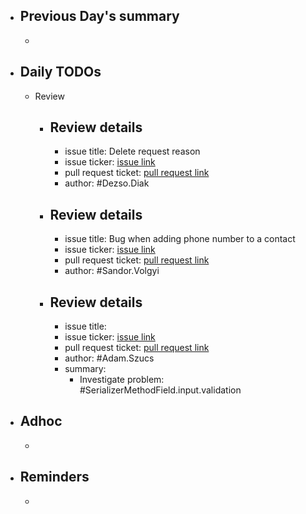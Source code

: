- ## Previous Day's summary
	-
- ## Daily TODOs
	- Review
		- ## Review details
			- issue title: Delete request reason
			- issue ticker: [issue link](https://gitlab.vertis.com:8443/vertis/mv2/-/issues/6162)
			- pull request ticket: [pull request link](https://gitlab.vertis.com:8443/vertis/mv2/-/merge_requests/259/diffs)
			- author: #Dezso.Diak
		- ## Review details
			- issue title: Bug when adding phone number to a contact
			- issue ticker: [issue link](https://gitlab.vertis.com:8443/vertis/mv2/-/issues/6879)
			- pull request ticket: [pull request link](https://gitlab.vertis.com:8443/vertis/mv2/-/merge_requests/377)
			- author: #Sandor.Volgyi
		- ## Review details
			- issue title:
			- issue ticker: [issue link](https://gitlab.vertis.com:8443/vertis/mv2/-/issues/6764)
			- pull request ticket: [pull request link](https://gitlab.vertis.com:8443/vertis/mv2/-/merge_requests/312)
			- author: #Adam.Szucs
			- summary:
				- Investigate problem: #SerializerMethodField.input.validation
- ## Adhoc
	-
- ## Reminders
	-